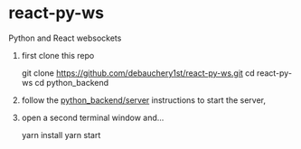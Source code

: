 # react-py-ws
Python and React websockets

1. first clone this repo

    git clone https://github.com/debauchery1st/react-py-ws.git
    cd react-py-ws
    cd python_backend


2. follow the [python_backend/server](https://github.com/debauchery1st/react-py-ws/tree/master/python_backend/README.md) instructions to start the server,

3. open a second terminal window and...

    yarn install
    yarn start
